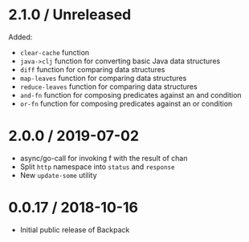 2.1.0 / Unreleased
==================

Added:
  * `clear-cache` function
  * `java->clj` function for converting basic Java data structures
  * `diff` function for comparing data structures
  * `map-leaves` function for comparing data structures
  * `reduce-leaves` function for comparing data structures
  * `and-fn` function for composing predicates against an and condition 
  * `or-fn` function for composing predicates against an or condition 

2.0.0 / 2019-07-02
==================

  * async/go-call for invoking f with the result of chan
  * Split `http` namespace into `status` and `response`
  * New `update-some` utility

0.0.17 / 2018-10-16
==================

  * Initial public release of Backpack
